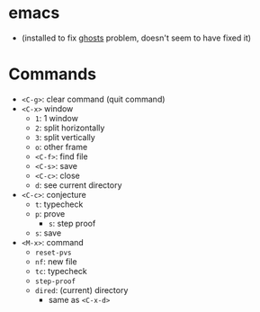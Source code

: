 emacs
=====
- (installed to fix [ghosts](https://github.com/n-crespo/NASA-2023/blob/master/pages/ghosts.md) problem, doesn't seem to have fixed it)
# Commands
- `<C-g>`: clear command (quit command)
- `<C-x>` window
  - `1`: 1 window
  - `2`: split horizontally
  - `3`: split vertically
  - `o`: other frame
  - `<C-f>`: find file
  - `<C-s>`: save
  - `<C-c>`: close
  - `d`: see current directory
- `<C-c>`: conjecture
  - `t`: typecheck
  - `p`: prove
    - `s`: step proof
  - `s`: save
- `<M-x>`: command
  - `reset-pvs`
  - `nf`: new file
  - `tc`: typecheck
  - `step-proof`
  - `dired`: (current) directory
    - same as `<C-x-d>`

